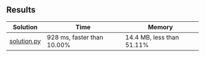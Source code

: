 ## Results
Solution | Time | Memory
---------|------|-------
[solution.py](solution.py) | 928 ms, faster than 10.00% | 14.4 MB, less than 51.11%
